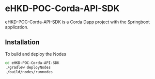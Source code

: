 # eHKD-POC-Corda-API-SDK

eHKD-POC-Corda-API-SDK is a Corda Dapp project with the Springboot application. 

## Installation

To build and deploy the Nodes
```bash
cd eHKD-POC-Corda-API-SDK
./gradlew deployNodes
./build/nodes/runnodes
```

